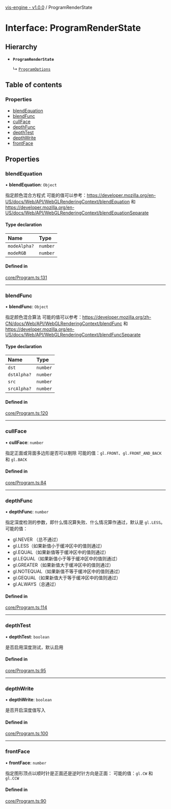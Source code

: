 [vis-engine - v1.0.0](../index.md) / ProgramRenderState

# Interface: ProgramRenderState

## Hierarchy

- **`ProgramRenderState`**

  ↳ [`ProgramOptions`](ProgramOptions.md)

## Table of contents

### Properties

- [blendEquation](ProgramRenderState.md#blendequation)
- [blendFunc](ProgramRenderState.md#blendfunc)
- [cullFace](ProgramRenderState.md#cullface)
- [depthFunc](ProgramRenderState.md#depthfunc)
- [depthTest](ProgramRenderState.md#depthtest)
- [depthWrite](ProgramRenderState.md#depthwrite)
- [frontFace](ProgramRenderState.md#frontface)

## Properties

### blendEquation

• **blendEquation**: `Object`

指定颜色混合方程式
可能的值可以参考：https://developer.mozilla.org/en-US/docs/Web/API/WebGLRenderingContext/blendEquation 和 https://developer.mozilla.org/en-US/docs/Web/API/WebGLRenderingContext/blendEquationSeparate

#### Type declaration

| Name | Type |
| :------ | :------ |
| `modeAlpha?` | `number` |
| `modeRGB` | `number` |

#### Defined in

[core/Program.ts:131](https://github.com/sakitam-gis/vis-engine/blob/master/src/core/Program.ts?at&#x3D;444ba1d#line&#x3D;131)

___

### blendFunc

• **blendFunc**: `Object`

指定颜色混合算法
可能的值可以参考：https://developer.mozilla.org/zh-CN/docs/Web/API/WebGLRenderingContext/blendFunc 和 https://developer.mozilla.org/en-US/docs/Web/API/WebGLRenderingContext/blendFuncSeparate

#### Type declaration

| Name | Type |
| :------ | :------ |
| `dst` | `number` |
| `dstAlpha?` | `number` |
| `src` | `number` |
| `srcAlpha?` | `number` |

#### Defined in

[core/Program.ts:120](https://github.com/sakitam-gis/vis-engine/blob/master/src/core/Program.ts?at&#x3D;444ba1d#line&#x3D;120)

___

### cullFace

• **cullFace**: `number`

指定正面或背面多边形是否可以剔除
可能的值：`gl.FRONT`、`gl.FRONT_AND_BACK` 和 `gl.BACK`

#### Defined in

[core/Program.ts:84](https://github.com/sakitam-gis/vis-engine/blob/master/src/core/Program.ts?at&#x3D;444ba1d#line&#x3D;84)

___

### depthFunc

• **depthFunc**: `number`

指定深度检测的参数，即什么情况算失败、什么情况算作通过，默认是 `gl.LESS`。
可能的值：
- gl.NEVER （总不通过）
- gl.LESS（如果新值小于缓冲区中的值则通过）
- gl.EQUAL（如果新值等于缓冲区中的值则通过）
- gl.LEQUAL（如果新值小于等于缓冲区中的值则通过）
- gl.GREATER（如果新值大于缓冲区中的值则通过）
- gl.NOTEQUAL（如果新值不等于缓冲区中的值则通过）
- gl.GEQUAL（如果新值大于等于缓冲区中的值则通过）
- gl.ALWAYS（总通过）

#### Defined in

[core/Program.ts:114](https://github.com/sakitam-gis/vis-engine/blob/master/src/core/Program.ts?at&#x3D;444ba1d#line&#x3D;114)

___

### depthTest

• **depthTest**: `boolean`

是否启用深度测试，默认启用

#### Defined in

[core/Program.ts:95](https://github.com/sakitam-gis/vis-engine/blob/master/src/core/Program.ts?at&#x3D;444ba1d#line&#x3D;95)

___

### depthWrite

• **depthWrite**: `boolean`

是否开启深度值写入

#### Defined in

[core/Program.ts:100](https://github.com/sakitam-gis/vis-engine/blob/master/src/core/Program.ts?at&#x3D;444ba1d#line&#x3D;100)

___

### frontFace

• **frontFace**: `number`

指定图形顶点以顺时针是正面还是逆时针方向是正面：
可能的值：`gl.CW` 和 `gl.CCW`

#### Defined in

[core/Program.ts:90](https://github.com/sakitam-gis/vis-engine/blob/master/src/core/Program.ts?at&#x3D;444ba1d#line&#x3D;90)
